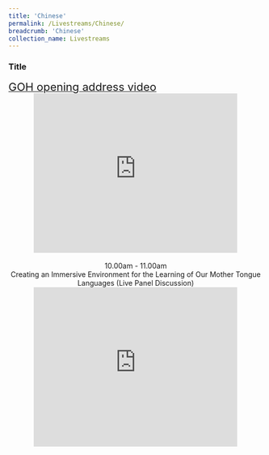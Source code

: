 ```yaml
---
title: 'Chinese'
permalink: /Livestreams/Chinese/
breadcrumb: 'Chinese'
collection_name: Livestreams
---
```

###  Title
<html>
<body>
<style>
   iframe{
border : 0;
width:80% ;
}
  </style>
   <!-- Global site tag (gtag.js) - Google Ads: 726049306 -->
   <a href="#"><span style="font-size:22px;">GOH opening address video </span></a>
  <center>
<iframe width="560" height="315" src="https://www.youtube.com/embed/d6fmLlW8eoE" frameborder="0" allow="accelerometer; autoplay; encrypted-media; gyroscope; picture-in-picture" allowfullscreen></iframe> </center>
    <br/>
  <center>
    10.00am - 11.00am <br/>
     Creating an Immersive Environment for the Learning of Our Mother Tongue Languages (Live Panel Discussion)<br/>
  <iframe width="560" height="315" src="https://www.youtube.com/embed/FNC430SdeTE" frameborder="0" allow="accelerometer; autoplay; encrypted-media; gyroscope; picture-in-picture" allowfullscreen></iframe></center>
  
